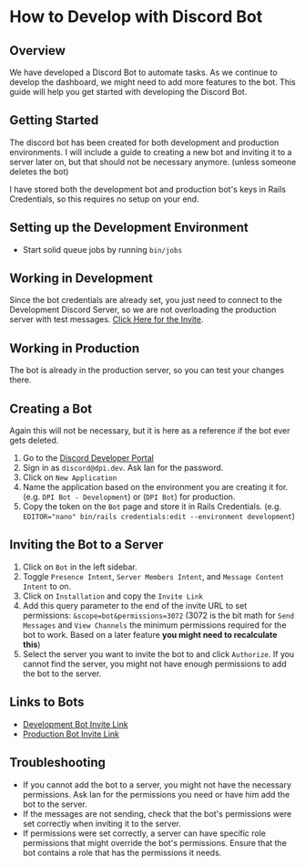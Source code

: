 # How to Develop with Discord Bot

## Overview

We have developed a Discord Bot to automate tasks. As we continue to develop the dashboard, we might need to add more features to the bot. This guide will help you get started with developing the Discord Bot.

## Getting Started

The discord bot has been created for both development and production environments. I will include a guide to creating a new bot and inviting it to a server later on, but that should not be necessary anymore. (unless someone deletes the bot)

I have stored both the development bot and production bot's keys in Rails Credentials, so this requires no setup on your end.

## Setting up the Development Environment

- Start solid queue jobs by running `bin/jobs`

## Working in Development

Since the bot credentials are already set, you just need to connect to the Development Discord Server, so we are not overloading the production server with test messages. [Click Here for the Invite](https://discord.gg/zkQcG3ydDt).

## Working in Production

The bot is already in the production server, so you can test your changes there.

## Creating a Bot

Again this will not be necessary, but it is here as a reference if the bot ever gets deleted.

1. Go to the [Discord Developer Portal](https://discord.com/developers/applications)
2. Sign in as `discord@dpi.dev`. Ask Ian for the password.
3. Click on `New Application`
4. Name the application based on the environment you are creating it for. (e.g. `DPI Bot - Development`) or (`DPI Bot`) for production.
5. Copy the token on the `Bot` page and store it in Rails Credentials. (e.g. `EDITOR="nano" bin/rails credentials:edit --environment development`)

## Inviting the Bot to a Server

1. Click on `Bot` in the left sidebar.
2. Toggle `Presence Intent`, `Server Members Intent`, and `Message Content Intent` to on.
3. Click on `Installation` and copy the `Invite Link`
4. Add this query parameter to the end of the invite URL to set permissions: `&scope=bot&permissions=3072` (3072 is the bit math for `Send Messages` and `View Channels` the minimum permissions required for the bot to work. Based on a later feature **you might need to recalculate this**)
5. Select the server you want to invite the bot to and click `Authorize`. If you cannot find the server, you might not have enough permissions to add the bot to the server.

## Links to Bots

- [Development Bot Invite Link](https://discord.com/oauth2/authorize?client_id=1352006895841316975&scope=bot&permissions=3072)
- [Production Bot Invite Link](https://discord.com/oauth2/authorize?client_id=1349847655794343996&scope=bot&permissions=3072)

## Troubleshooting

- If you cannot add the bot to a server, you might not have the necessary permissions. Ask Ian for the permissions you need or have him add the bot to the server.
- If the messages are not sending, check that the bot's permissions were set correctly when inviting it to the server.
- If permissions were set correctly, a server can have specific role permissions that might override the bot's permissions. Ensure that the bot contains a role that has the permissions it needs.
